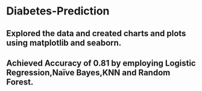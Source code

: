 # Diabetes-Prediction
## Explored the data and created charts and plots using matplotlib and seaborn.
## Achieved Accuracy of 0.81 by employing Logistic Regression,Naïve Bayes,KNN and Random Forest.
